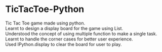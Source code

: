 # TicTacToe-Python  
Tic Tac Toe game made using python.  
Learnt to design a display board for the game using List.  
Understood the concept of using multiple function to make a single task.  
Learnt to handle the corner cases for better user experience.   
Used IPython.display to clear the board for user to play.  
